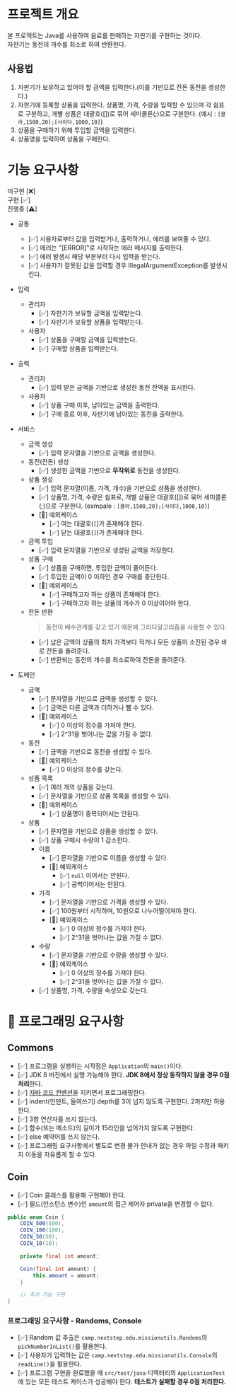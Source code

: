 
# 프로젝트 개요
본 프로젝트는 Java를 사용하여 음료를 판매하는 자판기를 구현하는 것이다.  
자판기는 동전의 개수를 최소로 하여 반환한다.

## 사용법
1. 자판기가 보유하고 있어야 할 금액을 입력한다.(이를 기반으로 잔돈 동전을 생성한다.)
2. 자판기에 등록할 상품을 입력한다. 상품명, 가격, 수량을 입력할 수 있으며 각 쉼표로 구분하고, 개별 상품은 대괄호([])로 묶어 세미콜론(;)으로 구분한다. (예시 : `[콜라,1500,20];[사이다,1000,10]`)
3. 상품을 구매하기 위해 투입할 금액을 입력한다.
4. 상품명을 입력하여 상품을 구매한다.

<!-- # 다이어그램 -->

# 기능 요구사항
미구현 [❌]  
구현 [✅]  
진행중 [⚠️]


- 공통
    - [✅] 사용자로부터 값을 입력받거나, 출력하거나, 에러를 보여줄 수 있다.
    - [✅] 에러는 "[ERROR]"로 시작하는 에러 메시지를 출력한다.
    - [✅] 에러 발생시 해당 부분부터 다시 입력을 받는다.
    - [✅] 사용자가 잘못된 값을 입력할 경우 IllegalArgumentException를 발생시킨다.
    
- 입력
    - 관리자
        - [✅] 자판기가 보유할 금액을 입력받는다.
        - [✅] 자판기가 보유할 상품을 입력받는다.
    - 사용자
        - [✅] 상품을 구매할 금액을 입력받는다.
        - [✅] 구매할 상품을 입력받는다.

- 출력
    - 관리자
        - [✅] 입력 받은 금액을 기반으로 생성한 동전 잔액을 표시한다.
    - 사용자
        - [✅] 상품 구매 이후, 남아있는 금액을 출력한다.
        - [✅] 구매 종료 이후, 자판기에 남아있는 동전을 출력한다.

- 서비스
    - 금액 생성
        - [✅] 입력 문자열을 기반으로 금액을 생성한다.
    - 동전(잔돈) 생성
        - [✅] 생성한 금액을 기반으로 __무작위로__ 동전을 생성한다.
    - 상품 생성
        - [✅] 입력 문자열(이름, 가격, 개수)을 기반으로 상품을 생성한다.
        - [✅] 상품명, 가격, 수량은 쉼표로, 개별 상품은 대괄호([])로 묶어 세미콜론(;)으로 구분한다. (exmpale : `[콜라,1500,20];[사이다,1000,10]`)
        - [🚨] 예외케이스
            - [✅] 여는 대괄호(`[`]가 존재해야 한다.
            - [✅] 닫는 대괄호(`]`)가 존재해야 한다.
    - 금액 투입
        - [✅] 입력 문자열을 기반으로 생성된 금액을 저장한다.
    - 상품 구매
        - [✅] 상품을 구매하면, 투입한 금액이 줄어든다.
        - [✅] 투입한 금액이 0 이하인 경우 구매를 중단한다.
        - [🚨] 예외케이스
            - [✅] 구매하고자 하는 상품이 존재해야 한다.
            - [✅] 구매하고자 하는 상품의 개수가 0 이상이어야 한다.
    - 잔돈 반환
      > 동전이 배수관계를 갖고 있기 때문에 그리디알고리즘을 사용할 수 있다.
        - [✅] 남은 금액이 상품의 최저 가격보다 적거나 모든 상품이 소진된 경우 바로 잔돈을 돌려준다.
        - [✅] 반환되는 동전의 개수를 최소로하여 잔돈을 돌려준다.

- 도메인
    - 금액
        - [✅] 문자열을 기반으로 금액을 생성할 수 있다.
        - [✅] 금액은 다른 금액과 더하거나 뺄 수 있다.
        - [🚨] 예외케이스
            - [✅] 0 이상의 정수를 가져야 한다.
            - [✅] 2^31을 벗어나는 값을 가질 수 없다.
    - 동전
        - [✅] 금액을 기반으로 동전을 생성할 수 있다.
        - [🚨] 예외케이스
            - [✅] 0 이상의 정수를 갖는다.
    - 상품 목록
        - [✅] 여러 개의 상품을 갖는다.
        - [✅] 문자열을 기반으로 상품 목록을 생성할 수 있다.
        - [🚨] 예외케이스
            - [✅] 상품명이 중복되어서는 안된다.
    - 상품
        - [✅] 문자열을 기반으로 상품을 생성할 수 있다.
        - [✅] 상품 구매시 수량이 1 감소한다.
        - 이름
            - [✅] 문자열을 기반으로 이름을 생성할 수 있다.
            - [🚨] 예외케이스
                - [✅] `null` 이어서는 안된다.
                - [✅] 공백이어서는 안된다.
        - 가격
            - [✅] 문자열을 기반으로 가격을 생성할 수 있다.
            - [✅] 100원부터 시작하며, 10원으로 나누어떨어져야 한다.
            - [🚨] 예외케이스
                - [✅] 0 이상의 정수를 가져야 한다.
                - [✅] 2^31을 벗어나는 값을 가질 수 없다.
        - 수량
            - [✅] 문자열을 기반으로 수량을 생성할 수 있다.
            - [🚨] 예외케이스
                - [✅] 0 이상의 정수를 가져야 한다.
                - [✅] 2^31을 벗어나는 값을 가질 수 없다.
        - [✅] 상품명, 가격, 수량을 속성으로 갖는다.

# 🎱 프로그래밍 요구사항

## Commons
- [✅] 프로그램을 실행하는 시작점은 `Application`의 `main()`이다.
- [✅] JDK 8 버전에서 실행 가능해야 한다. **JDK 8에서 정상 동작하지 않을 경우 0점 처리**한다.
- [✅] [자바 코드 컨벤션](https://naver.github.io/hackday-conventions-java)을 지키면서 프로그래밍한다.
- [✅] indent(인덴트, 들여쓰기) depth를 3이 넘지 않도록 구현한다. 2까지만 허용한다.
- [✅] 3항 연산자를 쓰지 않는다.
- [✅] 함수(또는 메소드)의 길이가 15라인을 넘어가지 않도록 구현한다.
- [✅] else 예약어를 쓰지 않는다.
- [✅] 프로그래밍 요구사항에서 별도로 변경 불가 안내가 없는 경우 파일 수정과 패키지 이동을 자유롭게 할 수 있다.

## Coin

- [✅] Coin 클래스를 활용해 구현해야 한다.
- [✅] 필드(인스턴스 변수)인 `amount`의 접근 제어자 private을 변경할 수 없다.

```java
public enum Coin {
    COIN_500(500),
    COIN_100(100),
    COIN_50(50),
    COIN_10(10);

    private final int amount;

    Coin(final int amount) {
        this.amount = amount;
    }

    // 추가 기능 구현
}
```

### 프로그래밍 요구사항 - Randoms, Console

- [✅] Random 값 추출은 `camp.nextstep.edu.missionutils.Randoms`의 `pickNumberInList()`를 활용한다.
- [✅] 사용자가 입력하는 값은 `camp.nextstep.edu.missionutils.Console`의 `readLine()`을 활용한다.
- [✅] 프로그램 구현을 완료했을 때 `src/test/java` 디렉터리의 `ApplicationTest`에 있는 모든 테스트 케이스가 성공해야 한다. **테스트가 실패할 경우 0점 처리한다.**
